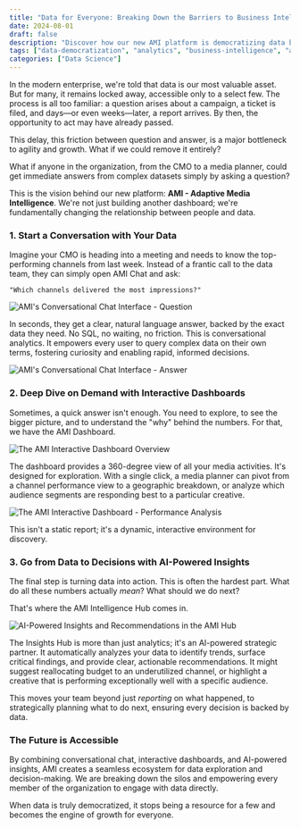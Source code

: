 ```yaml
---
title: "Data for Everyone: Breaking Down the Barriers to Business Intelligence"
date: 2024-08-01
draft: false
description: "Discover how our new AMI platform is democratizing data by enabling anyone to get immediate answers from complex datasets through conversational chat, interactive dashboards, and AI-powered insights."
tags: ["data-democratization", "analytics", "business-intelligence", "ai", "ami"]
categories: ["Data Science"]
---
```


In the modern enterprise, we're told that data is our most valuable asset. But for many, it remains locked away, accessible only to a select few. The process is all too familiar: a question arises about a campaign, a ticket is filed, and days—or even weeks—later, a report arrives. By then, the opportunity to act may have already passed.

This delay, this friction between question and answer, is a major bottleneck to agility and growth. What if we could remove it entirely?

What if anyone in the organization, from the CMO to a media planner, could get immediate answers from complex datasets simply by asking a question?

This is the vision behind our new platform: **AMI - Adaptive Media Intelligence**. We're not just building another dashboard; we're fundamentally changing the relationship between people and data.

### 1. Start a Conversation with Your Data

Imagine your CMO is heading into a meeting and needs to know the top-performing channels from last week. Instead of a frantic call to the data team, they can simply open AMI Chat and ask:

`"Which channels delivered the most impressions?"`

![AMI's Conversational Chat Interface - Question](/images/posts/ami-democratization/chat_interface_question.png "AMI's Conversational Chat Interface")

In seconds, they get a clear, natural language answer, backed by the exact data they need. No SQL, no waiting, no friction. This is conversational analytics. It empowers every user to query complex data on their own terms, fostering curiosity and enabling rapid, informed decisions.

![AMI's Conversational Chat Interface - Answer](/images/posts/ami-democratization/chat_interface_answer.png "AMI's Conversational Chat Interface")

### 2. Deep Dive on Demand with Interactive Dashboards

Sometimes, a quick answer isn't enough. You need to explore, to see the bigger picture, and to understand the "why" behind the numbers. For that, we have the AMI Dashboard.

![The AMI Interactive Dashboard Overview](/images/posts/ami-democratization/dashboard_overview.png "The AMI Interactive Dashboard")

The dashboard provides a 360-degree view of all your media activities. It's designed for exploration. With a single click, a media planner can pivot from a channel performance view to a geographic breakdown, or analyze which audience segments are responding best to a particular creative.

![The AMI Interactive Dashboard - Performance Analysis](/images/posts/ami-democratization/dashboard_performance.png "The AMI Interactive Dashboard")

This isn't a static report; it's a dynamic, interactive environment for discovery.

### 3. Go from Data to Decisions with AI-Powered Insights

The final step is turning data into action. This is often the hardest part. What do all these numbers actually *mean*? What should we do next?

That's where the AMI Intelligence Hub comes in.

![AI-Powered Insights and Recommendations in the AMI Hub](/images/posts/ami-democratization/insights_hub.png "AI-Powered Insights and Recommendations")

The Insights Hub is more than just analytics; it's an AI-powered strategic partner. It automatically analyzes your data to identify trends, surface critical findings, and provide clear, actionable recommendations. It might suggest reallocating budget to an underutilized channel, or highlight a creative that is performing exceptionally well with a specific audience.

This moves your team beyond just *reporting* on what happened, to strategically planning what to do next, ensuring every decision is backed by data.

### The Future is Accessible

By combining conversational chat, interactive dashboards, and AI-powered insights, AMI creates a seamless ecosystem for data exploration and decision-making. We are breaking down the silos and empowering every member of the organization to engage with data directly.

When data is truly democratized, it stops being a resource for a few and becomes the engine of growth for everyone.
